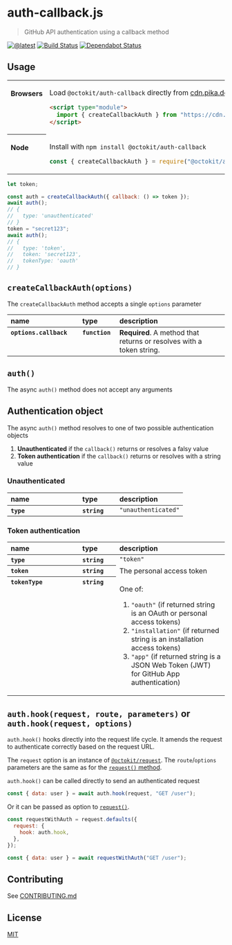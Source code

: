 # auth-callback.js

> GitHub API authentication using a callback method

[![@latest](https://img.shields.io/npm/v/@octokit/auth-callback.svg)](https://www.npmjs.com/package/@octokit/auth-callback)
[![Build Status](https://github.com/octokit/auth-callback.js/workflows/Test/badge.svg)](https://github.com/octokit/auth-callback.js/actions?query=workflow%3ATest+branch%3Amain)
[![Dependabot Status](https://api.dependabot.com/badges/status?host=github&repo=octokit/auth-callback.js)](https://dependabot.com/)

## Usage

<table>
<tbody valign=top align=left>
<tr><th>

Browsers

</th><td width=100%>

Load `@octokit/auth-callback` directly from [cdn.pika.dev](https://cdn.pika.dev)

```html
<script type="module">
  import { createCallbackAuth } from "https://cdn.pika.dev/@octokit/auth-callback";
</script>
```

</td></tr>
<tr><th>

Node

</th><td>

Install with `npm install @octokit/auth-callback`

```js
const { createCallbackAuth } = require("@octokit/auth-callback");
```

</td></tr>
</tbody>
</table>

```js
let token;

const auth = createCallbackAuth({ callback: () => token });
await auth();
// {
//   type: 'unauthenticated'
// }
token = "secret123";
await auth();
// {
//   type: 'token',
//   token: 'secret123',
//   tokenType: 'oauth'
// }
```

## `createCallbackAuth(options)`

The `createCallbackAuth` method accepts a single `options` parameter

<table width="100%">
  <thead align=left>
    <tr>
      <th width=150>
        name
      </th>
      <th width=70>
        type
      </th>
      <th>
        description
      </th>
    </tr>
  </thead>
  <tbody align=left valign=top>
    <tr>
      <th>
        <code>options.callback</code>
      </th>
      <th>
        <code>function</code>
      </th>
      <td>
        <strong>Required</strong>. A method that returns or resolves with a token string.
      </td>
    </tr>
  </tbody>
</table>

## `auth()`

The async `auth()` method does not accept any arguments

## Authentication object

The async `auth()` method resolves to one of two possible authentication objects

1. **Unauthenticated** if the `callback()` returns or resolves a falsy value
2. **Token authentication** if the `callback()` returns or resolves with a string value

### Unauthenticated

<table width="100%">
  <thead align=left>
    <tr>
      <th width=150>
        name
      </th>
      <th width=70>
        type
      </th>
      <th>
        description
      </th>
    </tr>
  </thead>
  <tbody align=left valign=top>
    <tr>
      <th>
        <code>type</code>
      </th>
      <th>
        <code>string</code>
      </th>
      <td>
        <code>"unauthenticated"</code>
      </td>
    </tr>
  </tbody>
</table>

### Token authentication

<table width="100%">
  <thead align=left>
    <tr>
      <th width=150>
        name
      </th>
      <th width=70>
        type
      </th>
      <th>
        description
      </th>
    </tr>
  </thead>
  <tbody align=left valign=top>
    <tr>
      <th>
        <code>type</code>
      </th>
      <th>
        <code>string</code>
      </th>
      <td>
        <code>"token"</code>
      </td>
    </tr>
    <tr>
      <th>
        <code>token</code>
      </th>
      <th>
        <code>string</code>
      </th>
      <td>
        The personal access token
      </td>
    </tr>
    <tr>
      <th>
        <code>tokenType</code>
      </th>
      <th>
        <code>string</code>
      </th>
      <td>

One of:

1. <code>"oauth"</code> (if returned string is an OAuth or personal access tokens)
2. <code>"installation"</code> (if returned string is an installation access tokens)
3. <code>"app"</code> (if returned string is a JSON Web Token (JWT) for GitHub App authentication)

</td>
    </tr>
  </tbody>
</table>

## `auth.hook(request, route, parameters)` or `auth.hook(request, options)`

`auth.hook()` hooks directly into the request life cycle. It amends the request to authenticate correctly based on the request URL.

The `request` option is an instance of [`@octokit/request`](https://github.com/octokit/request.js#readme). The `route`/`options` parameters are the same as for the [`request()` method](https://github.com/octokit/request.js#request).

`auth.hook()` can be called directly to send an authenticated request

```js
const { data: user } = await auth.hook(request, "GET /user");
```

Or it can be passed as option to [`request()`](https://github.com/octokit/request.js#request).

```js
const requestWithAuth = request.defaults({
  request: {
    hook: auth.hook,
  },
});

const { data: user } = await requestWithAuth("GET /user");
```

## Contributing

See [CONTRIBUTING.md](CONTRIBUTING.md)

## License

[MIT](LICENSE)
